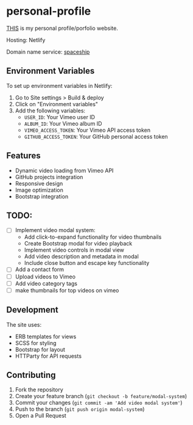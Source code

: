 # personal-profile
[THIS](https://granthall.me/) is my personal profile/porfolio website.

Hosting: Netlify

Domain name service: [spaceship](https://spaceship.com)

## Environment Variables

To set up environment variables in Netlify:
1. Go to Site settings > Build & deploy
2. Click on "Environment variables"
3. Add the following variables:
   - `USER_ID`: Your Vimeo user ID
   - `ALBUM_ID`: Your Vimeo album ID
   - `VIMEO_ACCESS_TOKEN`: Your Vimeo API access token
   - `GITHUB_ACCESS_TOKEN`: Your GitHub personal access token

## Features
- Dynamic video loading from Vimeo API
- GitHub projects integration
- Responsive design
- Image optimization
- Bootstrap integration

## TODO:
- ☐ Implement video modal system:
  - Add click-to-expand functionality for video thumbnails
  - Create Bootstrap modal for video playback
  - Implement video controls in modal view
  - Add video description and metadata in modal
  - Include close button and escape key functionality
- ☐ Add a contact form
- ☐ Upload videos to Vimeo
- ☐ Add video category tags
- ☐ make thumbnails for top videos  on vimeo

## Development

The site uses:
- ERB templates for views
- SCSS for styling
- Bootstrap for layout
- HTTParty for API requests

## Contributing
1. Fork the repository
2. Create your feature branch (`git checkout -b feature/modal-system`)
3. Commit your changes (`git commit -am 'Add video modal system'`)
4. Push to the branch (`git push origin modal-system`)
5. Open a Pull Request
